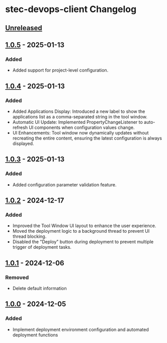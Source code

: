 <!-- Keep a Changelog guide -> https://keepachangelog.com -->

# stec-devops-client Changelog

## [Unreleased]

## [1.0.5] - 2025-01-13

### Added

- Added support for project-level configuration.

## [1.0.4] - 2025-01-13

### Added
- Added Applications Display: Introduced a new label to show the applications list as a comma-separated string in the tool window.
- Automatic UI Update: Implemented PropertyChangeListener to auto-refresh UI components when configuration values change.
- UI Enhancements: Tool window now dynamically updates without recreating the entire content, ensuring the latest configuration is always displayed.

## [1.0.3] - 2025-01-13

### Added
- Added configuration parameter validation feature.

## [1.0.2] - 2024-12-17

### Added

- Improved the Tool Window UI layout to enhance the user experience.
- Moved the deployment logic to a background thread to prevent UI thread blocking.
- Disabled the "Deploy" button during deployment to prevent multiple trigger of deployment tasks.

## [1.0.1] - 2024-12-06

### Removed

- Delete default information

## [1.0.0] - 2024-12-05

### Added

- Implement deployment environment configuration and automated deployment functions

[Unreleased]: https://github.com/prettycurious/stec-devops-client/compare/1.0.5...HEAD
[1.0.5]: https://github.com/prettycurious/stec-devops-client/compare/1.0.4...1.0.5
[1.0.4]: https://github.com/prettycurious/stec-devops-client/compare/1.0.3...1.0.4
[1.0.3]: https://github.com/prettycurious/stec-devops-client/compare/1.0.2...1.0.3
[1.0.2]: https://github.com/prettycurious/stec-devops-client/compare/1.0.1...1.0.2
[1.0.1]: https://github.com/prettycurious/stec-devops-client/compare/1.0.0...1.0.1
[1.0.0]: https://github.com/prettycurious/stec-devops-client/releases/tag/1.0.0
